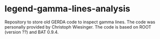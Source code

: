 # legend-gamma-lines-analysis

Repository to store old GERDA code to inspect gamma lines. The code was personally provided by Christoph Wiesinger. The code is based on ROOT (version ??) and BAT 0.9.4.